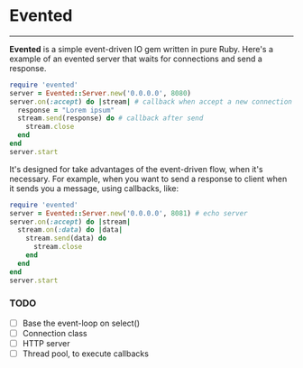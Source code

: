 # Evented
----------

__Evented__ is a simple event-driven IO gem written in pure Ruby. Here's a example of an evented server that waits for connections and send a response.

```ruby
require 'evented'
server = Evented::Server.new('0.0.0.0', 8080)
server.on(:accept) do |stream| # callback when accept a new connection
  response = "Lorem ipsum"
  stream.send(response) do # callback after send
    stream.close
  end
end
server.start
```

It's designed for take advantages of the event-driven flow, when it's necessary. For example, when you want to send a response to client when it sends you a message, using callbacks, like:

```ruby
require 'evented'
server = Evented::Server.new('0.0.0.0', 8081) # echo server
server.on(:accept) do |stream|
  stream.on(:data) do |data|
    stream.send(data) do
      stream.close
    end
  end
end
server.start
```

### TODO
- [ ] Base the event-loop on select()
- [ ] Connection class
- [ ] HTTP server
- [ ] Thread pool, to execute callbacks